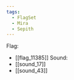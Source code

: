 ```yaml
---
tags:
  - FlagSet
  - Mira
  - Sepith
---
```

Flag:
- [[flag_11385]]
Sound:
- [[sound_17]]
- [[sound_43]]
